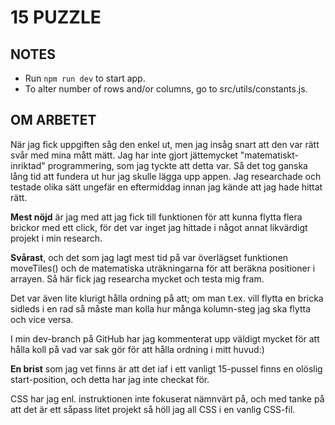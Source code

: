 # 15 PUZZLE
## NOTES
- Run `npm run dev` to start app.
- To alter number of rows and/or columns, go to src/utils/constants.js.

## OM ARBETET
När jag fick uppgiften såg den enkel ut, men jag insåg snart att den var rätt svår med mina mått mätt. Jag har inte gjort jättemycket "matematiskt-inriktad" programmering, som jag tyckte att detta var. Så det tog ganska lång tid att fundera ut hur jag skulle lägga upp appen. Jag researchade och testade olika sätt ungefär en eftermiddag innan jag kände att jag hade hittat rätt. 

**Mest nöjd** är jag med att jag fick till funktionen för att kunna flytta flera brickor med ett click, för det var inget jag hittade i något annat likvärdigt projekt i min research.

**Svårast**, och det som jag lagt mest tid på var överlägset funktionen 
moveTiles() och de matematiska uträkningarna för att beräkna positioner i arrayen. Så här fick jag researcha mycket och testa mig fram. 

Det var även lite klurigt hålla ordning på att; om man t.ex. vill flytta en bricka sidleds i en rad så måste man kolla hur många kolumn-steg jag ska flytta och vice versa.

I min dev-branch på GitHub har jag kommenterat upp väldigt mycket för att hålla koll på vad var sak gör för att hålla ordning i mitt huvud:)

**En brist** som jag vet finns är att det iaf i ett vanligt 15-pussel finns en olöslig start-position, och detta har jag inte checkat för.


CSS har jag enl. instruktionen inte fokuserat nämnvärt på, och med tanke på att det är ett såpass litet projekt så höll jag all CSS i en vanlig CSS-fil.

